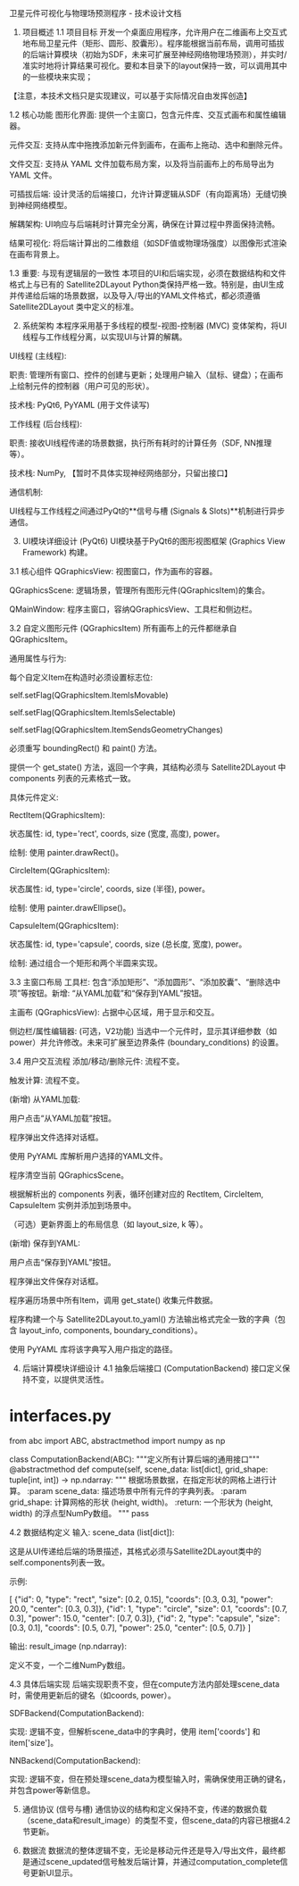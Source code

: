 卫星元件可视化与物理场预测程序 - 技术设计文档

1. 项目概述
1.1 项目目标
开发一个桌面应用程序，允许用户在二维画布上交互式地布局卫星元件（矩形、圆形、胶囊形）。程序能根据当前布局，调用可插拔的后端计算模块（初始为SDF，未来可扩展至神经网络物理场预测），并实时/准实时地将计算结果可视化。要和本目录下的layout保持一致，可以调用其中的一些模块来实现；

【注意，本技术文档只是实现建议，可以基于实际情况自由发挥创造】

1.2 核心功能
图形化界面: 提供一个主窗口，包含元件库、交互式画布和属性编辑器。

元件交互: 支持从库中拖拽添加新元件到画布，在画布上拖动、选中和删除元件。

文件交互: 支持从 YAML 文件加载布局方案，以及将当前画布上的布局导出为 YAML 文件。

可插拔后端: 设计灵活的后端接口，允许计算逻辑从SDF（有向距离场）无缝切换到神经网络模型。

解耦架构: UI响应与后端耗时计算完全分离，确保在计算过程中界面保持流畅。

结果可视化: 将后端计算出的二维数组（如SDF值或物理场强度）以图像形式渲染在画布背景上。

1.3 重要: 与现有逻辑层的一致性
本项目的UI和后端实现，必须在数据结构和文件格式上与已有的 Satellite2DLayout Python类保持严格一致。特别是，由UI生成并传递给后端的场景数据，以及导入/导出的YAML文件格式，都必须遵循 Satellite2DLayout 类中定义的标准。

2. 系统架构
本程序采用基于多线程的模型-视图-控制器 (MVC) 变体架构，将UI线程与工作线程分离，以实现UI与计算的解耦。

UI线程 (主线程):

职责: 管理所有窗口、控件的创建与更新；处理用户输入（鼠标、键盘）；在画布上绘制元件的控制器（用户可见的形状）。

技术栈: PyQt6, PyYAML (用于文件读写)

工作线程 (后台线程):

职责: 接收UI线程传递的场景数据，执行所有耗时的计算任务（SDF, NN推理等）。

技术栈: NumPy, 【暂时不具体实现神经网络部分，只留出接口】

通信机制:

UI线程与工作线程之间通过PyQt的**信号与槽 (Signals & Slots)**机制进行异步通信。

3. UI模块详细设计 (PyQt6)
UI模块基于PyQt6的图形视图框架 (Graphics View Framework) 构建。

3.1 核心组件
QGraphicsView: 视图窗口，作为画布的容器。

QGraphicsScene: 逻辑场景，管理所有图形元件(QGraphicsItem)的集合。

QMainWindow: 程序主窗口，容纳QGraphicsView、工具栏和侧边栏。

3.2 自定义图形元件 (QGraphicsItem)
所有画布上的元件都继承自QGraphicsItem。

通用属性与行为:

每个自定义Item在构造时必须设置标志位:

self.setFlag(QGraphicsItem.ItemIsMovable)

self.setFlag(QGraphicsItem.ItemIsSelectable)

self.setFlag(QGraphicsItem.ItemSendsGeometryChanges)

必须重写 boundingRect() 和 paint() 方法。

提供一个 get_state() 方法，返回一个字典，其结构必须与 Satellite2DLayout 中 components 列表的元素格式一致。

具体元件定义:

RectItem(QGraphicsItem):

状态属性: id, type='rect', coords, size (宽度, 高度), power。

绘制: 使用 painter.drawRect()。

CircleItem(QGraphicsItem):

状态属性: id, type='circle', coords, size (半径), power。

绘制: 使用 painter.drawEllipse()。

CapsuleItem(QGraphicsItem):

状态属性: id, type='capsule', coords, size (总长度, 宽度), power。

绘制: 通过组合一个矩形和两个半圆来实现。

3.3 主窗口布局
工具栏: 包含“添加矩形”、“添加圆形”、“添加胶囊”、“删除选中项”等按钮。新增: “从YAML加载”和“保存到YAML”按钮。

主画布 (QGraphicsView): 占据中心区域，用于显示和交互。

侧边栏/属性编辑器: (可选，V2功能) 当选中一个元件时，显示其详细参数（如power）并允许修改。未来可扩展至边界条件 (boundary_conditions) 的设置。

3.4 用户交互流程
添加/移动/删除元件: 流程不变。

触发计算: 流程不变。

(新增) 从YAML加载:

用户点击“从YAML加载”按钮。

程序弹出文件选择对话框。

使用 PyYAML 库解析用户选择的YAML文件。

程序清空当前 QGraphicsScene。

根据解析出的 components 列表，循环创建对应的 RectItem, CircleItem, CapsuleItem 实例并添加到场景中。

（可选）更新界面上的布局信息（如 layout_size, k 等）。

(新增) 保存到YAML:

用户点击“保存到YAML”按钮。

程序弹出文件保存对话框。

程序遍历场景中所有Item，调用 get_state() 收集元件数据。

程序构建一个与 Satellite2DLayout.to_yaml() 方法输出格式完全一致的字典（包含 layout_info, components, boundary_conditions）。

使用 PyYAML 库将该字典写入用户指定的路径。

4. 后端计算模块详细设计
4.1 抽象后端接口 (ComputationBackend)
接口定义保持不变，以提供灵活性。

# interfaces.py
from abc import ABC, abstractmethod
import numpy as np

class ComputationBackend(ABC):
    """定义所有计算后端的通用接口"""
    @abstractmethod
    def compute(self, scene_data: list[dict], grid_shape: tuple[int, int]) -> np.ndarray:
        """
        根据场景数据，在指定形状的网格上进行计算。
        :param scene_data: 描述场景中所有元件的字典列表。
        :param grid_shape: 计算网格的形状 (height, width)。
        :return: 一个形状为 (height, width) 的浮点型NumPy数组。
        """
        pass

4.2 数据结构定义
输入: scene_data (list[dict]):

这是从UI传递给后端的场景描述，其格式必须与Satellite2DLayout类中的self.components列表一致。

示例:

[
    {"id": 0, "type": "rect", "size": [0.2, 0.15], "coords": [0.3, 0.3], "power": 20.0, "center": [0.3, 0.3]},
    {"id": 1, "type": "circle", "size": 0.1, "coords": [0.7, 0.3], "power": 15.0, "center": [0.7, 0.3]},
    {"id": 2, "type": "capsule", "size": [0.3, 0.1], "coords": [0.5, 0.7], "power": 25.0, "center": [0.5, 0.7]}
]

输出: result_image (np.ndarray):

定义不变，一个二维NumPy数组。

4.3 具体后端实现
后端实现职责不变，但在compute方法内部处理scene_data时，需使用更新后的键名（如coords, power）。

SDFBackend(ComputationBackend):

实现: 逻辑不变，但解析scene_data中的字典时，使用 item['coords'] 和 item['size']。

NNBackend(ComputationBackend):

实现: 逻辑不变，但在预处理scene_data为模型输入时，需确保使用正确的键名，并包含power等新信息。

5. 通信协议 (信号与槽)
通信协议的结构和定义保持不变，传递的数据负载（scene_data和result_image）的类型不变，但scene_data的内容已根据4.2节更新。

6. 数据流
数据流的整体逻辑不变，无论是移动元件还是导入/导出文件，最终都是通过scene_updated信号触发后端计算，并通过computation_complete信号更新UI显示。